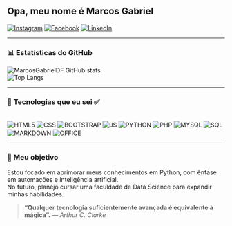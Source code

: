 ## Opa, meu nome é Marcos Gabriel 

[![Instagram](https://img.shields.io/badge/-Instagram-E4405F?style=for-the-badge&logo=Instagram&logoColor=white)](https://www.instagram.com/marcos_gabriel_d.f/) 
[![Facebook](https://img.shields.io/badge/-Facebook-1877F2?style=for-the-badge&logo=Facebook&logoColor=white)](https://www.facebook.com/profile.php?id=100075214742550) 
[![LinkedIn](https://img.shields.io/badge/-LinkedIn-0077B5?style=for-the-badge&logo=LinkedIn&logoColor=white)](https://www.linkedin.com/in/marcos-gabriel-34ba07295/)

---

### 📊 Estatísticas do GitHub

![MarcosGabrielDF GitHub stats](https://github-readme-stats.vercel.app/api?username=MarcosGabrielDF&show_icons=true&theme=tokyonight&hide_border=true&border_radius=12)  
![Top Langs](https://github-readme-stats.vercel.app/api/top-langs/?username=MarcosGabrielDF&layout=compact&theme=tokyonight&hide_border=true&border_radius=12)

---

### 🚀 Tecnologias que eu sei ✅

<div style="display: inline_block"><br/>
    <img align="center" alt="HTML5" src="https://img.shields.io/badge/HTML5-E34F26?style=for-the-badge&logo=html5&logoColor=white" />
    <img align="center" alt="CSS" src="https://img.shields.io/badge/CSS3-1572B6?style=for-the-badge&logo=css3&logoColor=white" />
    <img align="center" alt="BOOTSTRAP" src="https://img.shields.io/badge/Bootstrap-563D7C?style=for-the-badge&logo=bootstrap&logoColor=white" />
    <img align="center" alt="JS" src="https://img.shields.io/badge/JavaScript-F7DF1E?style=for-the-badge&logo=javascript&logoColor=black" />
    <img align="center" alt="PYTHON" src="https://img.shields.io/badge/Python-14354C?style=for-the-badge&logo=python&logoColor=white" />
    <img align="center" alt="PHP" src="https://img.shields.io/badge/PHP-777BB4?style=for-the-badge&logo=php&logoColor=white" />
    <img align="center" alt="MYSQL" src="https://img.shields.io/badge/MySQL-4479A1?style=for-the-badge&logo=mysql&logoColor=white" />
    <img align="center" alt="SQL" src="https://img.shields.io/badge/PostgreSQL-4169E1?style=for-the-badge&logo=postgresql&logoColor=white" />
    <img align="center" alt="MARKDOWN" src="https://img.shields.io/badge/Markdown-000000?style=for-the-badge&logo=markdown&logoColor=white" />
    <img align="center" alt="OFFICE" src="https://img.shields.io/badge/Microsoft_Office-D83B01?style=for-the-badge&logo=microsoft-office&logoColor=white" /> 
</div>

---

### 🎯 Meu objetivo

Estou focado em aprimorar meus conhecimentos em Python, com ênfase em automações e inteligência artificial.  
No futuro, planejo cursar uma faculdade de Data Science para expandir minhas habilidades.

> **“Qualquer tecnologia suficientemente avançada é equivalente à mágica”.**  _— Arthur C. Clarke_
